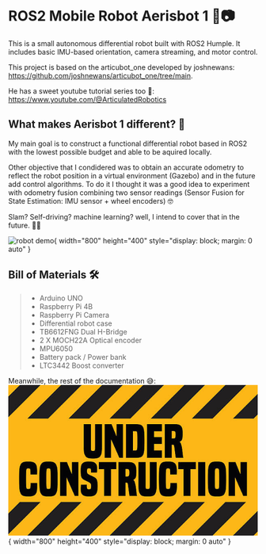 # ROS2 Mobile Robot Aerisbot 1 🚗📷

This is a small autonomous differential robot built with ROS2 Humple. It includes basic IMU-based orientation, camera streaming, and motor control.

This project is based on the articubot_one developed by joshnewans: https://github.com/joshnewans/articubot_one/tree/main.

He has a sweet youtube tutorial series too 🦾: https://www.youtube.com/@ArticulatedRobotics

## What makes Aerisbot 1 different? 🤔
My main goal is to construct a functional differential robot based in ROS2 with the lowest possible budget and able to be aquired locally.

Other objective that I condidered was to obtain an accurate odometry to reflect the robot position in a virtual environment (Gazebo) and in the future add control algorithms. To do it I thought it was a good idea to experiment with odometry fusion combining two sensor readings (Sensor Fusion for State Estimation: IMU sensor + wheel encoders) 🤓 

Slam? Self-driving? machine learning? well, I intend to cover that in the future. 🚀🚀

![robot demo](images/robot_demo.gif){ width="800" height="400" style="display: block; margin: 0 auto" }

## Bill of Materials 🛠️
> - Arduino UNO
> - Raspberry Pi 4B
> - Raspberry Pi Camera
> - Differential robot case
> - TB6612FNG Dual H-Bridge
> - 2 X MOCH22A Optical encoder
> - MPU6050
> - Battery pack / Power bank
> - LTC3442 Boost converter

Meanwhile, the rest of the documentation 😅:
![under construction](images/under_construction.jpg){ width="800" height="400" style="display: block; margin: 0 auto" }
